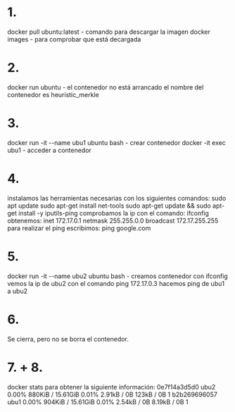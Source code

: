 # 1.
docker pull ubuntu:latest   -   comando para descargar la imagen
docker images    -   para comprobar que está decargada
# 2. 
docker run ubuntu    -   el contenedor no está arrancado
el nombre del contenedor es heuristic_merkle
# 3.
docker run -it --name ubu1 ubuntu bash    -  crear contenedor
docker -it exec ubu1  -  acceder a contenedor
# 4.
instalamos las herramientas necesarias con los siguientes comandos:
sudo apt update
sudo apt-get install net-tools
sudo apt-get update && sudo apt-get install -y iputils-ping
comprobamos la ip con el comando: 
ifconfig
obtenemos: inet 172.17.0.1  netmask 255.255.0.0  broadcast 172.17.255.255
para realizar el ping escribimos:
ping google.com
# 5.
docker run -it --name ubu2 ubuntu bash   -  creamos contenedor
con ifconfig vemos la ip de ubu2
con el comando ping 172.17.0.3 hacemos ping de ubu1 a ubu2
# 6. 
Se cierra, pero no se borra el contenedor.
# 7. + 8.
docker stats para obtener la siguiente información:
0e7f14a3d5d0   ubu2      0.00%     880KiB / 15.61GiB   0.01%     2.91kB / 0B   123kB / 0B    1
b2b269696057   ubu1      0.00%     904KiB / 15.61GiB   0.01%     2.54kB / 0B   8.19kB / 0B   1